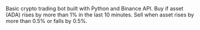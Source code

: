 Basic crypto trading bot built with Python and Binance API. Buy if asset (ADA) rises by more than 1% in the last 10 minutes. Sell when asset rises by more than 0.5% or falls by 0.5%. 
